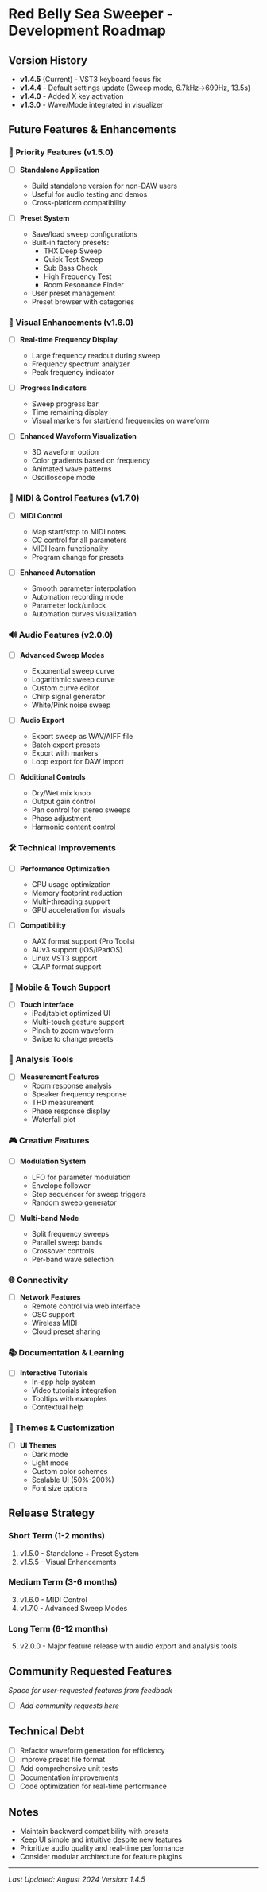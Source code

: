 # Red Belly Sea Sweeper - Development Roadmap

## Version History
- **v1.4.5** (Current) - VST3 keyboard focus fix
- **v1.4.4** - Default settings update (Sweep mode, 6.7kHz→699Hz, 13.5s)
- **v1.4.0** - Added X key activation
- **v1.3.0** - Wave/Mode integrated in visualizer

## Future Features & Enhancements

### 🎯 Priority Features (v1.5.0)
- [ ] **Standalone Application**
  - Build standalone version for non-DAW users
  - Useful for audio testing and demos
  - Cross-platform compatibility

- [ ] **Preset System**
  - Save/load sweep configurations
  - Built-in factory presets:
    - THX Deep Sweep
    - Quick Test Sweep
    - Sub Bass Check
    - High Frequency Test
    - Room Resonance Finder
  - User preset management
  - Preset browser with categories

### 🎨 Visual Enhancements (v1.6.0)
- [ ] **Real-time Frequency Display**
  - Large frequency readout during sweep
  - Frequency spectrum analyzer
  - Peak frequency indicator

- [ ] **Progress Indicators**
  - Sweep progress bar
  - Time remaining display
  - Visual markers for start/end frequencies on waveform

- [ ] **Enhanced Waveform Visualization**
  - 3D waveform option
  - Color gradients based on frequency
  - Animated wave patterns
  - Oscilloscope mode

### 🎹 MIDI & Control Features (v1.7.0)
- [ ] **MIDI Control**
  - Map start/stop to MIDI notes
  - CC control for all parameters
  - MIDI learn functionality
  - Program change for presets

- [ ] **Enhanced Automation**
  - Smooth parameter interpolation
  - Automation recording mode
  - Parameter lock/unlock
  - Automation curves visualization

### 🔊 Audio Features (v2.0.0)
- [ ] **Advanced Sweep Modes**
  - Exponential sweep curve
  - Logarithmic sweep curve
  - Custom curve editor
  - Chirp signal generator
  - White/Pink noise sweep

- [ ] **Audio Export**
  - Export sweep as WAV/AIFF file
  - Batch export presets
  - Export with markers
  - Loop export for DAW import

- [ ] **Additional Controls**
  - Dry/Wet mix knob
  - Output gain control
  - Pan control for stereo sweeps
  - Phase adjustment
  - Harmonic content control

### 🛠 Technical Improvements
- [ ] **Performance Optimization**
  - CPU usage optimization
  - Memory footprint reduction
  - Multi-threading support
  - GPU acceleration for visuals

- [ ] **Compatibility**
  - AAX format support (Pro Tools)
  - AUv3 support (iOS/iPadOS)
  - Linux VST3 support
  - CLAP format support

### 📱 Mobile & Touch Support
- [ ] **Touch Interface**
  - iPad/tablet optimized UI
  - Multi-touch gesture support
  - Pinch to zoom waveform
  - Swipe to change presets

### 🔬 Analysis Tools
- [ ] **Measurement Features**
  - Room response analysis
  - Speaker frequency response
  - THD measurement
  - Phase response display
  - Waterfall plot

### 🎮 Creative Features
- [ ] **Modulation System**
  - LFO for parameter modulation
  - Envelope follower
  - Step sequencer for sweep triggers
  - Random sweep generator

- [ ] **Multi-band Mode**
  - Split frequency sweeps
  - Parallel sweep bands
  - Crossover controls
  - Per-band wave selection

### 🌐 Connectivity
- [ ] **Network Features**
  - Remote control via web interface
  - OSC support
  - Wireless MIDI
  - Cloud preset sharing

### 📚 Documentation & Learning
- [ ] **Interactive Tutorials**
  - In-app help system
  - Video tutorials integration
  - Tooltips with examples
  - Contextual help

### 🎨 Themes & Customization
- [ ] **UI Themes**
  - Dark mode
  - Light mode
  - Custom color schemes
  - Scalable UI (50%-200%)
  - Font size options

## Release Strategy

### Short Term (1-2 months)
1. v1.5.0 - Standalone + Preset System
2. v1.5.5 - Visual Enhancements

### Medium Term (3-6 months)
3. v1.6.0 - MIDI Control
4. v1.7.0 - Advanced Sweep Modes

### Long Term (6-12 months)
5. v2.0.0 - Major feature release with audio export and analysis tools

## Community Requested Features
_Space for user-requested features from feedback_
- [ ] _Add community requests here_

## Technical Debt
- [ ] Refactor waveform generation for efficiency
- [ ] Improve preset file format
- [ ] Add comprehensive unit tests
- [ ] Documentation improvements
- [ ] Code optimization for real-time performance

## Notes
- Maintain backward compatibility with presets
- Keep UI simple and intuitive despite new features
- Prioritize audio quality and real-time performance
- Consider modular architecture for feature plugins

---
*Last Updated: August 2024*
*Version: 1.4.5*